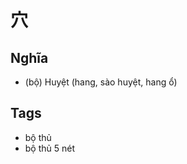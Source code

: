 # 穴

## Nghĩa
* (bộ) Huyệt (hang, sào huyệt, hang ổ)

## Tags
* bộ thủ
* bộ thủ 5 nét

<script>window.HANZI_FIELD='穴';</script>